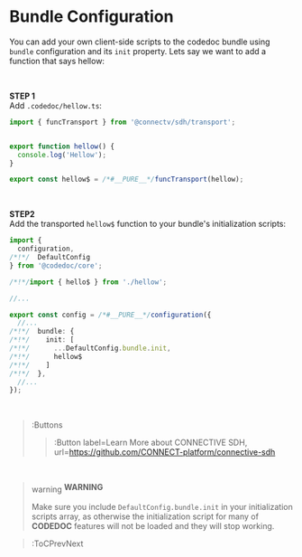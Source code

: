 # Bundle Configuration

You can add your own client-side scripts to the codedoc bundle using
`bundle` configuration and its `init` property. Lets say we want to
add a function that says hellow:

<br>

**STEP 1**\
Add `.codedoc/hellow.ts`:

```ts | .codedoc/hellow.ts
import { funcTransport } from '@connectv/sdh/transport';


export function hellow() {
  console.log('Hellow');
}

export const hellow$ = /*#__PURE__*/funcTransport(hellow);
```

<br>

**STEP2**\
Add the transported `hellow$` function to your bundle's initialization scripts:

```ts | .codedoc/config.ts
import { 
  configuration, 
/*!*/  DefaultConfig 
} from '@codedoc/core';

/*!*/import { hello$ } from './hellow';

//...

export const config = /*#__PURE__*/configuration({
  //...
/*!*/  bundle: {
/*!*/    init: [
/*!*/      ...DefaultConfig.bundle.init,
/*!*/      hellow$
/*!*/    ]
/*!*/  },
  //...
});
```

<br>

> :Buttons
> > :Button label=Learn More about CONNECTIVE SDH, url=https://github.com/CONNECT-platform/connective-sdh

<br>

> <span class="icon-font" style="vertical-align: sub">warning</span> **WARNING**
>
> Make sure you include `DefaultConfig.bundle.init` in your initialization scripts array,
> as otherwise the initialization script for many of **CODEDOC** features will not be loaded
> and they will stop working.


> :ToCPrevNext